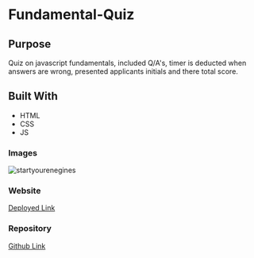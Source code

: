 # Fundamental-Quiz

## Purpose
Quiz on javascript fundamentals, included Q/A's, timer is deducted when answers are wrong, presented applicants initials and there total score.

## Built With
* HTML
* CSS
* JS

### Images
![startyourenegines](https://user-images.githubusercontent.com/81876258/137219936-045d6f23-8614-4568-a4af-25d9cd9f74ea.png)


### Website
[Deployed Link](https://candre02.github.io/Fundamental-Quiz/)

### Repository
[Github Link](https://github.com/candre02/Fundamental-Quiz.git)

